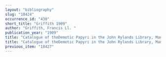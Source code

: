 ```yaml
---
layout: "bibliography"
slug: "18424"
occurrence_id: "430"
short_title: "Griffith 1909"
author: "Griffith, Francis Ll. "
publication_year: "1909"
title: "Catalogue of theDemotic Papyri in the John Rylands Library, Manchester"
title: "Catalogue of theDemotic Papyri in the John Rylands Library, Manchester"
previous_item: "18427"
---
```

